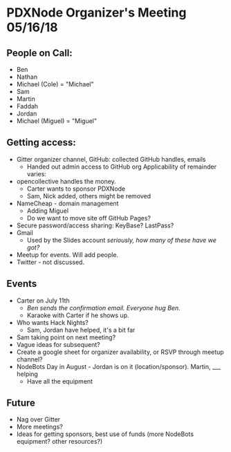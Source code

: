 # PDXNode Organizer's Meeting 05/16/18

## People on Call:
* Ben
* Nathan
* Michael (Cole) = "Michael"
* Sam
* Martin
* Faddah
* Jordan
* Michael (Miguel) = "Miguel"
    
## Getting access:
* Gitter organizer channel, GitHub: collected GitHub handles, emails
    - Handed out admin access to GitHub org
    Applicability of remainder varies:
* opencollective handles the money.
    - Carter wants to sponsor PDXNode
    - Sam, Nick added, others might be removed
* NameCheap - domain management
    - Adding Miguel
    - Do we want to move site off GitHub Pages?
* Secure password/access sharing: KeyBase? LastPass?
* Gmail
    - Used by the Slides account *seriously, how many of these have we got?*
* Meetup for events. Will add people.
* Twitter - not discussed.

## Events

* Carter on July 11th 
    - *Ben sends the confirmation email. Everyone hug Ben.*
    - Karaoke with Carter if he shows up.
* Who wants Hack Nights?
    - Sam, Jordan have helped, it's a bit far
* Sam taking point on next meeting?
* Vague ideas for subsequent?
* Create a google sheet for organizer availability, or RSVP through meetup channel?
* NodeBots Day in August - Jordan is on it (location/sponsor). Martin, ___ helping
    - Have all the equipment

## Future
* Nag over Gitter
* More meetings?
* Ideas for getting sponsors, best use of funds (more NodeBots equipment? other resources?)
